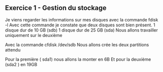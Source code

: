 ## Exercice 1 - Gestion du stockage

Je viens regarder les informations sur mes disques avec la commande fdisk -l 
Avec cette commande je constate que deux disques sont bien présent. 
1 disque dur de 10 GB (sdb)
1 disque dur de 25 GB (sda)
Nous allons travailler uniquement sur le deuxième



Avec la commande cfdisk /dev/sdb
Nous allons crée les deux partitions attendu

Pour la première ( sda1) nous allons la monter en 6B
Et pour la deuxième (sda2 ) en 19GB
